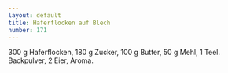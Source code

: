 ```yaml
---
layout: default
title: Haferflocken auf Blech
number: 171
---
```


300 g Haferflocken, 180 g Zucker, 100 g Butter, 50 g Mehl, 1 Teel. Backpulver, 2 Eier, Aroma.
